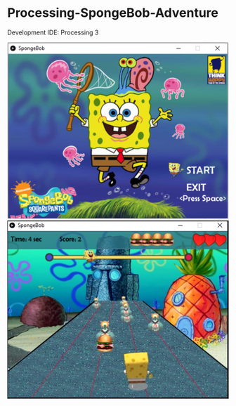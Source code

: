 # Processing-SpongeBob-Adventure

Development IDE: Processing 3  

![Main Image](Main.png)
![Play Image](play.png)
